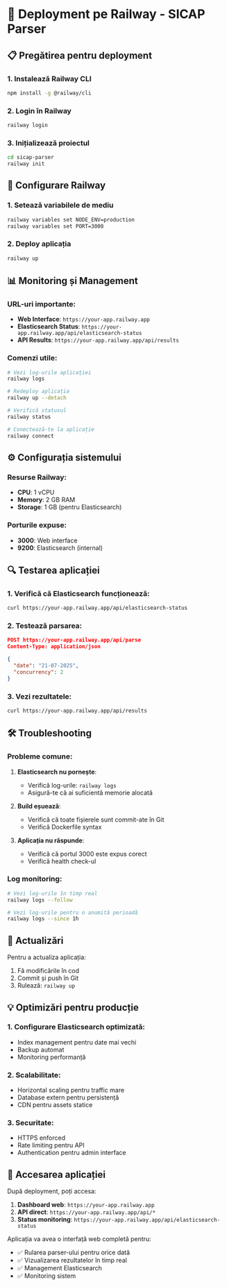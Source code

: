 # 🚀 Deployment pe Railway - SICAP Parser

## 📋 Pregătirea pentru deployment

### 1. Instalează Railway CLI
```bash
npm install -g @railway/cli
```

### 2. Login în Railway
```bash
railway login
```

### 3. Inițializează proiectul
```bash
cd sicap-parser
railway init
```

## 🔧 Configurare Railway

### 1. Setează variabilele de mediu
```bash
railway variables set NODE_ENV=production
railway variables set PORT=3000
```

### 2. Deploy aplicația
```bash
railway up
```

## 📊 Monitoring și Management

### URL-uri importante:
- **Web Interface**: `https://your-app.railway.app`
- **Elasticsearch Status**: `https://your-app.railway.app/api/elasticsearch-status`
- **API Results**: `https://your-app.railway.app/api/results`

### Comenzi utile:
```bash
# Vezi log-urile aplicației
railway logs

# Redeploy aplicația
railway up --detach

# Verifică statusul
railway status

# Conectează-te la aplicație
railway connect
```

## ⚙️ Configurația sistemului

### Resurse Railway:
- **CPU**: 1 vCPU
- **Memory**: 2 GB RAM
- **Storage**: 1 GB (pentru Elasticsearch)

### Porturile expuse:
- **3000**: Web interface
- **9200**: Elasticsearch (internal)

## 🔍 Testarea aplicației

### 1. Verifică că Elasticsearch funcționează:
```bash
curl https://your-app.railway.app/api/elasticsearch-status
```

### 2. Testează parsarea:
```json
POST https://your-app.railway.app/api/parse
Content-Type: application/json

{
  "date": "21-07-2025",
  "concurrency": 2
}
```

### 3. Vezi rezultatele:
```bash
curl https://your-app.railway.app/api/results
```

## 🛠️ Troubleshooting

### Probleme comune:

1. **Elasticsearch nu pornește**:
   - Verifică log-urile: `railway logs`
   - Asigură-te că ai suficientă memorie alocată

2. **Build eșuează**:
   - Verifică că toate fișierele sunt commit-ate în Git
   - Verifică Dockerfile syntax

3. **Aplicația nu răspunde**:
   - Verifică că portul 3000 este expus corect
   - Verifică health check-ul

### Log monitoring:
```bash
# Vezi log-urile în timp real
railway logs --follow

# Vezi log-urile pentru o anumită perioadă
railway logs --since 1h
```

## 🔄 Actualizări

Pentru a actualiza aplicația:

1. Fă modificările în cod
2. Commit și push în Git
3. Rulează: `railway up`

## 💡 Optimizări pentru producție

### 1. Configurare Elasticsearch optimizată:
- Index management pentru date mai vechi
- Backup automat
- Monitoring performanță

### 2. Scalabilitate:
- Horizontal scaling pentru traffic mare
- Database extern pentru persistență
- CDN pentru assets statice

### 3. Securitate:
- HTTPS enforced
- Rate limiting pentru API
- Authentication pentru admin interface

## 📱 Accesarea aplicației

După deployment, poți accesa:

1. **Dashboard web**: `https://your-app.railway.app`
2. **API direct**: `https://your-app.railway.app/api/*`
3. **Status monitoring**: `https://your-app.railway.app/api/elasticsearch-status`

Aplicația va avea o interfață web completă pentru:
- ✅ Rularea parser-ului pentru orice dată
- ✅ Vizualizarea rezultatelor în timp real
- ✅ Management Elasticsearch
- ✅ Monitoring sistem 